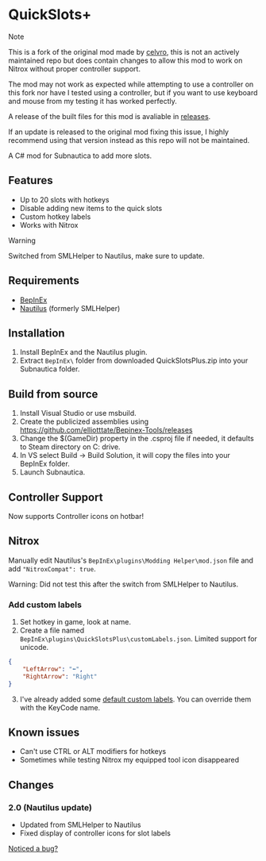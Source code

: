 
# QuickSlots+

> [!Note]
> This is a fork of the original mod made by [celvro](https://github.com/celvro), this is not an actively maintained repo but does contain changes to allow this mod to work on Nitrox without proper controller support.
>
> The mod may not work as expected while attempting to use a controller on this fork nor have I tested using a controller, but if you want to use keyboard and mouse from my testing it has worked perfectly.
>
> A release of the built files for this mod is avaliable in [releases](https://github.com/Soniczac7/QuickSlotsPlus-Nitrox/releases/latest).
>
> If an update is released to the original mod fixing this issue, I highly recommend using that version instead as this repo will not be maintained.

A C# mod for Subnautica to add more slots.

## Features

* Up to 20 slots with hotkeys
* Disable adding new items to the quick slots
* Custom hotkey labels
* Works with Nitrox

> [!Warning]
> Switched from SMLHelper to Nautilus, make sure to update.

## Requirements

* [BepInEx](https://www.nexusmods.com/subnautica/mods/1108)
* [Nautilus](https://www.nexusmods.com/subnautica/mods/1262) (formerly SMLHelper)

## Installation

1. Install BepInEx and the Nautilus plugin.
1. Extract `BepInEx\` folder from downloaded QuickSlotsPlus.zip into your Subnautica folder.

## Build from source

1. Install Visual Studio or use msbuild.
1. Create the publicized assemblies using https://github.com/elliotttate/Bepinex-Tools/releases
1. Change the $(GameDir) property in the .csproj file if needed, it defaults to Steam directory on C: drive.
1. In VS select Build -> Build Solution, it will copy the files into your BepInEx folder.
1. Launch Subnautica.

## Controller Support

Now supports Controller icons on hotbar!

## Nitrox

Manually edit Nautilus's `BepInEx\plugins\Modding Helper\mod.json` file and add `"NitroxCompat": true`.

Warning: Did not test this after the switch from SMLHelper to Nautilus.

### Add custom labels

1. Set hotkey in game, look at name.
2. Create a file named `BepInEx\plugins\QuickSlotsPlus\customLabels.json`. Limited support for unicode.
```json
{
    "LeftArrow": "⬅️",
    "RightArrow": "Right"
}
```
3. I've already added some [default custom labels](https://github.com/celvro/QuickSlotsPlus/blob/fe41a7685674630b3e1b4fba457562b3d6f3bd66/Utility/LabelUtil.cs#L112). 
You can override them with the KeyCode name.

## Known issues

* Can't use CTRL or ALT modifiers for hotkeys
* Sometimes while testing Nitrox my equipped tool icon disappeared

## Changes

### 2.0 (Nautilus update)

* Updated from SMLHelper to Nautilus
* Fixed display of controller icons for slot labels

[Noticed a bug?](https://github.com/celvro/QuickSlotsPlus/issues)
